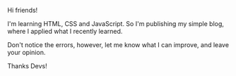 Hi friends!

I'm learning HTML, CSS and JavaScript. So I'm publishing my simple blog, where I applied what I recently learned.

Don't notice the errors, however, let me know what I can improve, and leave your opinion.

Thanks Devs!

